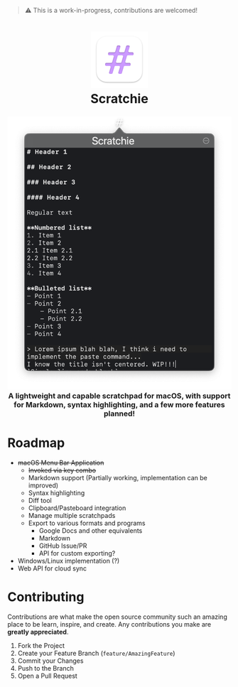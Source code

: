 > ⚠️ This is a work-in-progress, contributions are welcomed!


<h1 align="center">
	<img width="128" alt="Scratchie" src="Artwork/Logo - macOS.png">
  <br />
  Scratchie
</h1>

<h3 align="center">
  <img width="512" alt="Scratchie" src="Artwork/Screen Shot.png">
  <br />
	A lightweight and capable scratchpad for macOS, with support for Markdown, syntax highlighting, and a few more features planned!
</h3>

# Roadmap
- ~~macOS Menu Bar Application~~
  - ~~Invoked via key combo~~
  - Markdown support (Partially working, implementation can be improved)
  - Syntax highlighting
  - Diff tool
  - Clipboard/Pasteboard integration
  - Manage multiple scratchpads
  - Export to various formats and programs
    - Google Docs and other equivalents 
    - Markdown
    - GitHub Issue/PR
    - API for custom exporting?
- Windows/Linux implementation (?)
- Web API for cloud sync

# Contributing

Contributions are what make the open source community such an amazing place to be learn, inspire, and create. Any contributions you make are **greatly appreciated**.

1. Fork the Project
2. Create your Feature Branch (`feature/AmazingFeature`)
3. Commit your Changes
4. Push to the Branch
5. Open a Pull Request
